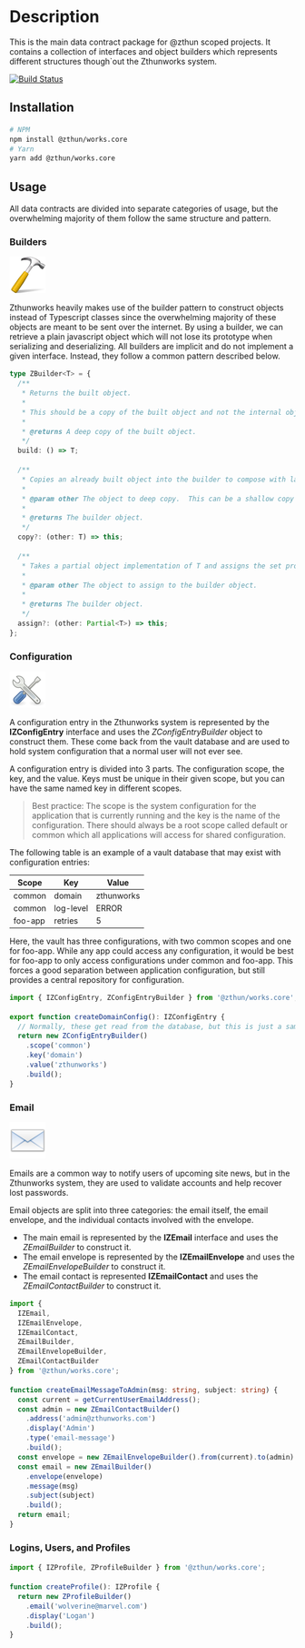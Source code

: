 # Description

This is the main data contract package for @zthun scoped projects. It contains a collection of interfaces and object builders which represents different structures though`out the Zthunworks system.

[![Build Status](https://travis-ci.com/zthun/works.svg?branch=master)](https://travis-ci.com/zthun/works)

## Installation

```sh
# NPM
npm install @zthun/works.core
# Yarn
yarn add @zthun/works.core
```

## Usage

All data contracts are divided into separate categories of usage, but the overwhelming majority of them follow the same structure and pattern.

### Builders

![ZBuilder](images/png/works.core.builders.png)

Zthunworks heavily makes use of the builder pattern to construct objects instead of Typescript classes since the overwhelming majority of these objects are meant to be sent over the internet. By using a builder, we can retrieve a plain javascript object which will not lose its prototype when serializing and deserializing. All builders are implicit and do not implement a given interface. Instead, they follow a common pattern described below.

```ts
type ZBuilder<T> = {
  /**
   * Returns the built object.
   *
   * This should be a copy of the built object and not the internal object being built.
   *
   * @returns A deep copy of the built object.
   */
  build: () => T;

  /**
   * Copies an already built object into the builder to compose with later.
   *
   * @param other The object to deep copy.  This can be a shallow copy if other only has primitive types.
   *
   * @returns The builder object.
   */
  copy?: (other: T) => this;

  /**
   * Takes a partial object implementation of T and assigns the set properties to the builder object.
   *
   * @param other The object to assign to the builder object.
   *
   * @returns The builder object.
   */
  assign?: (other: Partial<T>) => this;
};
```

### Configuration

![IZConfigEntry](images/png/works.core.config-entry.png)

A configuration entry in the Zthunworks system is represented by the **IZConfigEntry** interface and uses the _ZConfigEntryBuilder_ object to construct them. These come back from the vault database and are used to hold system configuration that a normal user will not ever see.

A configuration entry is divided into 3 parts. The configuration scope, the key, and the value. Keys must be unique in their given scope, but you can have the same named key in different scopes.

> Best practice: The scope is the system configuration for the application that is currently running and the key is the name of the configuration. There should always be a root scope called default or common which all applications will access for shared configuration.

The following table is an example of a vault database that may exist with configuration entries:

| Scope   | Key       | Value      |
| ------- | --------- | ---------- |
| common  | domain    | zthunworks |
| common  | log-level | ERROR      |
| foo-app | retries   | 5          |

Here, the vault has three configurations, with two common scopes and one for foo-app. While any app could access any configuration, it would be best for foo-app to only access configurations under common and foo-app. This forces a good separation between application configuration, but still provides a central repository for configuration.

```ts
import { IZConfigEntry, ZConfigEntryBuilder } from '@zthun/works.core';

export function createDomainConfig(): IZConfigEntry {
  // Normally, these get read from the database, but this is just a sample of how to create a config and return it.
  return new ZConfigEntryBuilder()
    .scope('common')
    .key('domain')
    .value('zthunworks')
    .build();
}
```

### Email

![IZEmail](images/png/works.core.email.png)

Emails are a common way to notify users of upcoming site news, but in the Zthunworks system, they are used to validate accounts and help recover lost passwords.

Email objects are split into three categories: the email itself, the email envelope, and the individual contacts involved with the envelope.

- The main email is represented by the **IZEmail** interface and uses the _ZEmailBuilder_ to construct it.
- The email envelope is represented by the **IZEmailEnvelope** and uses the _ZEmailEnvelopeBuilder_ to construct it.
- The email contact is represented **IZEmailContact** and uses the _ZEmailContactBuilder_ to construct it.

```ts
import {
  IZEmail,
  IZEmailEnvelope,
  IZEmailContact,
  ZEmailBuilder,
  ZEmailEnvelopeBuilder,
  ZEmailContactBuilder
} from '@zthun/works.core';

function createEmailMessageToAdmin(msg: string, subject: string) {
  const current = getCurrentUserEmailAddress();
  const admin = new ZEmailContactBuilder()
    .address('admin@zthunworks.com')
    .display('Admin')
    .type('email-message')
    .build();
  const envelope = new ZEmailEnvelopeBuilder().from(current).to(admin).build();
  const email = new ZEmailBuilder()
    .envelope(envelope)
    .message(msg)
    .subject(subject)
    .build();
  return email;
}
```

### Logins, Users, and Profiles

```ts
import { IZProfile, ZProfileBuilder } from '@zthun/works.core';

function createProfile(): IZProfile {
  return new ZProfileBuilder()
    .email('wolverine@marvel.com')
    .display('Logan')
    .build();
}
```
